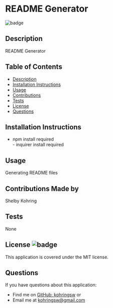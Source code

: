 
  
  # README Generator

  ![badge](https://img.shields.io/badge/license-MIT-brightgreen)

  ## Description
  README Generator

  ## Table of Contents
  - [Description](#description)
  - [Installation Instructions](#installation)
  - [Usage](#usage)
  - [Contributions](#contributions)
  - [Tests](#tests)
  - [License](#license)
  - [Questions](#questions)

  ## Installation Instructions
  - npm install required <br/> - inquirer install required

  ## Usage
  Generating README files

  ## Contributions Made by
  Shelby Kohring

  ## Tests
  None

  ## License ![badge](https://img.shields.io/badge/license-MIT-brightgreen)
  This application is covered under the MIT license.

  ## Questions
  If you have questions about this application: 
  - Find me on [GitHub: kohringsw](https://github.com/kohringsw) or 
  - Email me at [kohringsw@gmail.com](mailto:kohringsw@gmail.com)
